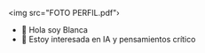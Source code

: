 <img src="FOTO PERFIL.pdf"›

- 👋 Hola soy Blanca
- 👀 Estoy interesada en IA y pensamientos crítico
  

